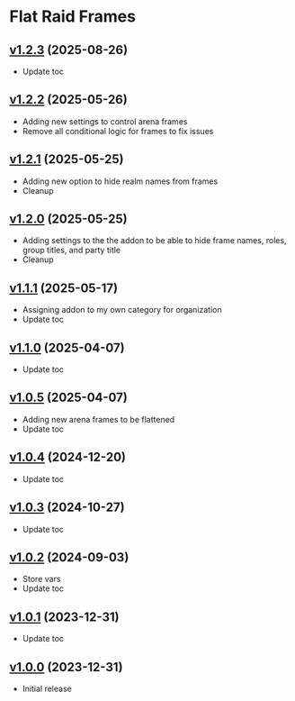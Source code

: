 # Flat Raid Frames

## [v1.2.3](https://github.com/rbgdevx/flat-raid-frames/releases/tag/v1.2.3) (2025-08-26)

- Update toc

## [v1.2.2](https://github.com/rbgdevx/flat-raid-frames/releases/tag/v1.2.2) (2025-05-26)

- Adding new settings to control arena frames
- Remove all conditional logic for frames to fix issues

## [v1.2.1](https://github.com/rbgdevx/flat-raid-frames/releases/tag/v1.2.1) (2025-05-25)

- Adding new option to hide realm names from frames
- Cleanup

## [v1.2.0](https://github.com/rbgdevx/flat-raid-frames/releases/tag/v1.2.0) (2025-05-25)

- Adding settings to the the addon to be able to hide frame names, roles, group titles, and party title
- Cleanup

## [v1.1.1](https://github.com/rbgdevx/flat-raid-frames/releases/tag/v1.1.1) (2025-05-17)

- Assigning addon to my own category for organization
- Update toc

## [v1.1.0](https://github.com/rbgdevx/flat-raid-frames/releases/tag/v1.1.0) (2025-04-07)

- Update toc

## [v1.0.5](https://github.com/rbgdevx/flat-raid-frames/releases/tag/v1.0.5) (2025-04-07)

- Adding new arena frames to be flattened
- Update toc

## [v1.0.4](https://github.com/rbgdevx/flat-raid-frames/releases/tag/v1.0.4) (2024-12-20)

- Update toc

## [v1.0.3](https://github.com/rbgdevx/flat-raid-frames/releases/tag/v1.0.3) (2024-10-27)

- Update toc

## [v1.0.2](https://github.com/rbgdevx/flat-raid-frames/releases/tag/v1.0.2) (2024-09-03)

- Store vars
- Update toc

## [v1.0.1](https://github.com/rbgdevx/flat-raid-frames/releases/tag/v1.0.1) (2023-12-31)

- Update toc

## [v1.0.0](https://github.com/rbgdevx/flat-raid-frames/releases/tag/v1.0.0) (2023-12-31)

- Initial release
